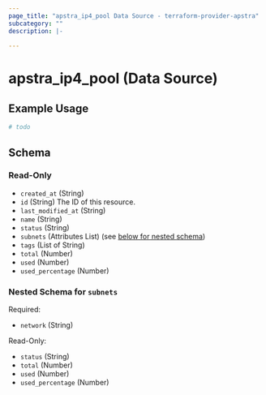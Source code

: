```yaml
---
page_title: "apstra_ip4_pool Data Source - terraform-provider-apstra"
subcategory: ""
description: |-
  
---
```


# apstra_ip4_pool (Data Source)



## Example Usage

```terraform
# todo
```

<!-- schema generated by tfplugindocs -->
## Schema

### Read-Only

- `created_at` (String)
- `id` (String) The ID of this resource.
- `last_modified_at` (String)
- `name` (String)
- `status` (String)
- `subnets` (Attributes List) (see [below for nested schema](#nestedatt--subnets))
- `tags` (List of String)
- `total` (Number)
- `used` (Number)
- `used_percentage` (Number)

<a id="nestedatt--subnets"></a>
### Nested Schema for `subnets`

Required:

- `network` (String)

Read-Only:

- `status` (String)
- `total` (Number)
- `used` (Number)
- `used_percentage` (Number)

